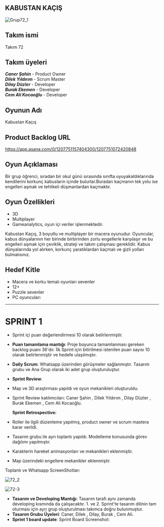 ## KABUSTAN KAÇIŞ

![Grup72_1](https://github.com/Pancariano/GOUA-Bootcamp/assets/83187104/c810d2a9-3679-4ab7-bca8-69a2ee1ff9e4)


## Takım ismi
Takım 72

## Takım üyeleri
***Caner Şahin*** - Product Owner <br />
***Dilek Yıldırım*** - Scrum Master <br />
***Dilay Düzler*** - Developer <br />
***Burak Ekemen*** - Developer <br />
***Cem Ali Kocaoğlu*** - Developer

## Oyunun Adı
Kabustan Kaçış

## Product Backlog URL
https://app.asana.com/0/1207751157404300/1207751072420848

## Oyun Açıklaması
Bir grup öğrenci, sıradan bir okul günü sırasında sınıfta uyuyakaldıklarında kendilerini korkunç kabusların içinde bulurlar.Buradan kaçmanın tek yolu ise engelleri aşmak ve tehlikeli düşmanlardan kaçmaktır.

## Oyun Özellikleri

- 3D
- Multiplayer
- Gameanalytics, oyun içi veriler işlenmektedir.

Kabustan Kaçış, 3 boyutlu ve multiplayer bir macera oyunudur. Oyuncular, kabus dünyalarının her birinde birbirinden zorlu engellerle karşılaşır ve bu engelleri aşmak için 
çeviklik, strateji ve takım çalışması gereklidir. Kabus dünyalarında yol alırken, korkunç yaratıklardan kaçmalı ve gizli yolları bulmalısınız.

## Hedef Kitle
- Macera ve korku temalı oyunları sevenler 
- 12+
- Puzzle sevenler
- PC oyuncuları
---
# **SPRINT 1**

- Sprint içi puan değerlendirmesi 10 olarak belirlenmiştir.
- **Puan tamamlama mantığı**: Proje boyunca tamamlanması gereken backlog puanı 36'dır. İlk Sprint için bitirilmesi istenilen puan sayısı 10 olarak belirlenmiştir ve hedefe ulaşılmıştır.
- **Daily Scrum**: Whatsapp üzerinden görüşmeler sağlanmıştır. Tasarım grubu ve Ana Grup olarak iki adet grup oluşturuluştur.
- 
  **Sprint Review**:
- Map ve 3D araştırması yapıldı ve oyun mekanikleri oluşturuldu.
- Sprint Review katılımcıları: Caner Şahin , Dilek Yıldırım , Dilay Düzler , Burak Ekemen , Cem Ali Kocaoğlu.


  **Sprint Retrospective:**
- Roller ile ilgili düzenleme yapılmış, product owner ve scrum mastera karar verildi.
- Tasarım grubu ile ayrı toplantı yapıldı. Modelleme konusunda görev dağılımı yapılmıştır.
- Karakterin hareket animasyonları ve mekanikleri eklenmiştir.
- Map üzerindeki engellere mekanikler eklenmiştir.

  
Toplantı ve Whatsapp ScreenShotları 

![72_2](https://github.com/Pancariano/GOUA-Bootcamp/assets/83187104/dd22ecd7-819d-4c76-8eaf-3c961c339036)


![72-3](https://github.com/Pancariano/GOUA-Bootcamp/assets/83187104/9454ccc9-7945-466e-9dc5-789104d67458)



- **Tasarım ve Developing Mantığı**: Tasarım tarafı aynı zamanda developing kısmında da çalışacaktır. 1. ve 2. Sprint'te tasarım dilinin tam oturması için ayrı grup oluşturulması takımca doğru bulunmuştur.
- **Tasarım Grubu Üyeleri**: Caner, Dilek , Dilay, Burak , Cem Ali.
- **Sprint 1 board update**: Sprint Board Screenshot: 
